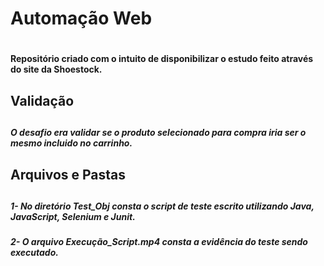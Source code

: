 <h1>Automação Web<h1>
<h4 >Repositório criado com o intuito de disponibilizar o estudo feito através do site da Shoestock.<h4> 

<h2>Validação<h2>

<h5>O desafio era validar se o produto selecionado para compra iria ser o mesmo incluido no carrinho.<h5>

<h2>Arquivos e Pastas<h2>	

<h5>1- No diretório Test_Obj consta o script de teste escrito utilizando Java, JavaScript, Selenium e Junit.<h5>

<h5>2- O arquivo Execução_Script.mp4 consta a evidência do teste sendo executado.<h5>